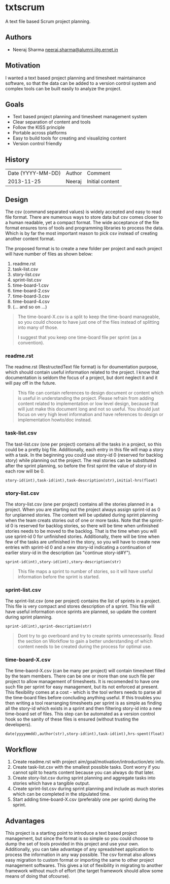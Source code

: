 # txtscrum

A text file based Scrum project planning.

## Authors

* Neeraj Sharma <neeraj.sharma@alumni.iitg.ernet.in>

## Motivation


I wanted a text based project planning and timesheet maintainance
software, so that the data can be added to a version control system
and complex tools can be built easily to analyze the project.


## Goals

* Text based project planning and timesheet management system
* Clear separation of content and tools
* Follow the KISS principle
* Portable across platforms
* Easy to build tools for creating and visualizing content
* Version control friendly


## History

<table>
<tr>
  <td>Date (YYYY-MM-DD)</td>
  <td>Author</td>
  <td>Comment</td>
</tr>
<tr>
  <td>2013-11-25</td>
  <td>Neeraj</td>
  <td>Initial content</td>
</tr>
</table>

## Design

The csv (command separated values) is widely accepted and easy to read
file format. There are numerous ways to store data but csv comes closer
to a human readable, yet a compact format. The wide acceptance of the
file format ensures tons of tools and programming libraries to process
the data. Which is by far the most important reason to pick csv instead
of creating another content format.

The proposed format is to create a new folder per project and each
project will have number of files as shown below:

1. readme.rst
2. task-list.csv
3. story-list.csv
4. sprint-list.csv
5. time-board-1.csv
6. time-board-2.csv
7. time-board-3.csv
8. time-board-4.csv
9. (... and so on ...)

> The time-board-X.csv is a split to keep the time-board manageable, so
> you could choose to have just one of the files instead of splitting into
> many of those.
>
> I suggest that you keep one time-board file per sprint (as a convention).
>

### readme.rst

The readme.rst (RestructedText file format) is for doumentation purpose, which
should contain useful information related to the project. I know that
documentation is seldom the focus of a project, but dont neglect it and it will
pay off in the future.


> This file can contain references to design document or content which is
> useful in understanding the project. Please refrain from adding content
> related to implementation or low level design, because that will just
> make this document long and not so useful. You should just focus on
> very high level information and have references to design or implementation
> howto/doc instead.


### task-list.csv

The tast-list.csv (one per project) contains all the tasks in a project, so
this could be a pretty big file. Additionally, each entry in this file will
map a story with a task. In the beginning you could use story-id 0 (reserved
for backlog story) while planning out the project. The real stories can
be substituted after the sprint planning, so before the first sprint the
value of story-id in each row will be 0.


    story-id(int),task-id(int),task-description(str),initial-hrs(float)


### story-list.csv

The story-list.csv (one per project) contains all the stories planned in a
project. When you are starting out the project always assign sprint-id as 0
for unplanned stories. The content will be updated during sprint planning
when the team creats stories out of one or more tasks. Note that the
sprint-id 0 is reserved for backlog stories, so there will be time when
unfinished stories needs to be moved to the backlog. That is the time
when you will use sprint-id 0 for unfinished stories. Additionally, there
will be time when few of the tasks are unfinished in the story, so you will have
to create new entries with sprint-id 0 and a new story-id indicating a
continuation of earlier story-id in the description (as "continue story-id#Y").

    sprint-id(int),story-id(int),story-description(str)


> This file maps a sprint to number of stories, so it will have useful
> information before the sprint is started.


### sprint-list.csv

The sprint-list.csv (one per project) contains the list of sprints in a project.
This file is very compact and stores description of a sprint. This file will
have useful information once sprints are planned, so update the content
during sprint planning.

    sprint-id(int),sprint-description(str)


> Dont try to go overboard and try to create sprints unnecessarily. Read the
> section on Workflow to gain a better understanding of which content
> needs to be created during the process for optimal use.


### time-board-X.csv

The time-baord-X.csv (can be many per project) will contain timesheet filled
by the team members. There can be one or more than one such file per project
to allow management of timesheets. It is recomended to have one such file per
sprint for easy management, but its not enforced at present. This flexibility
comes at a cost - which is the tool writers needs to parse all the time-board
files before concluding anything useful. If this troubles you then writing
a tool rearranging timesheets per sprint is as simple as finding all the
story-id which exists in a sprint and then filtering story-id into a new
time-board set of files. This step can be automated as a version control hook
so the sanity of these files is ensured (without trusting the developers).


    date(yyyymmdd),author(str),story-id(int),task-id(int),hrs-spent(float)


## Workflow

1. Create readme.rst with project aim/goal/motivation/introduction/etc info.
2. Create task-list.csv with the smallest possible tasks. Dont worry if you
   cannot split to hearts content because you can always do that later.
3. Create story-list.csv during sprint planning and aggregate tasks into
   stories which have a tangible output.
4. Create sprint-list.csv during sprint planning and include as much
   stories which can be completed in the stipulated time.
5. Start adding time-board-X.csv (preferably one per sprint) during the
   sprint.



## Advantages

This project is a starting point to introduce a text based project
management, but since the format is so simple so you could choose to
dump the set of tools provided in this project and use your own.
Additionally, you can take advantage of any spreadsheet application
to process the information in any way possible. The csv format
also allows easy migration to custom format or importing the same to
other project management softwares. This gives a lot of flexibility
in migrating to another framework without much of effort (the
target framework should allow some means of doing that ofcourse).

